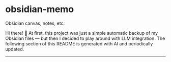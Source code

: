 # obsidian-memo
Obsidian canvas, notes, etc.

Hi there! 👋
At first, this project was just a simple automatic backup of my Obsidian files — but then I decided to play around with LLM integration.
The following section of this README is generated with AI and periodically updated.

---
